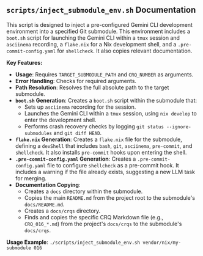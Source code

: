 ## `scripts/inject_submodule_env.sh` Documentation

This script is designed to inject a pre-configured Gemini CLI development environment into a specified Git submodule. This environment includes a `boot.sh` script for launching the Gemini CLI within a `tmux` session and `asciinema` recording, a `flake.nix` for a Nix development shell, and a `.pre-commit-config.yaml` for `shellcheck`. It also copies relevant documentation.

**Key Features:**
*   **Usage**: Requires `TARGET_SUBMODULE_PATH` and `CRQ_NUMBER` as arguments.
*   **Error Handling**: Checks for required arguments.
*   **Path Resolution**: Resolves the full absolute path to the target submodule.
*   **`boot.sh` Generation**: Creates a `boot.sh` script within the submodule that:
    *   Sets up `asciinema` recording for the session.
    *   Launches the Gemini CLI within a `tmux` session, using `nix develop` to enter the development shell.
    *   Performs crash recovery checks by logging `git status --ignore-submodules` and `git diff HEAD`.
*   **`flake.nix` Generation**: Creates a `flake.nix` file for the submodule, defining a `devShell` that includes `bash`, `git`, `asciinema`, `pre-commit`, and `shellcheck`. It also installs `pre-commit` hooks upon entering the shell.
*   **`.pre-commit-config.yaml` Generation**: Creates a `.pre-commit-config.yaml` file to configure `shellcheck` as a pre-commit hook. It includes a warning if the file already exists, suggesting a new LLM task for merging.
*   **Documentation Copying**:
    *   Creates a `docs` directory within the submodule.
    *   Copies the main `README.md` from the project root to the submodule's `docs/README.md`.
    *   Creates a `docs/crqs` directory.
    *   Finds and copies the specific CRQ Markdown file (e.g., `CRQ_016_*.md`) from the project's `docs/crqs` to the submodule's `docs/crqs`.

**Usage Example**:
`./scripts/inject_submodule_env.sh vendor/nix/my-submodule 016`
